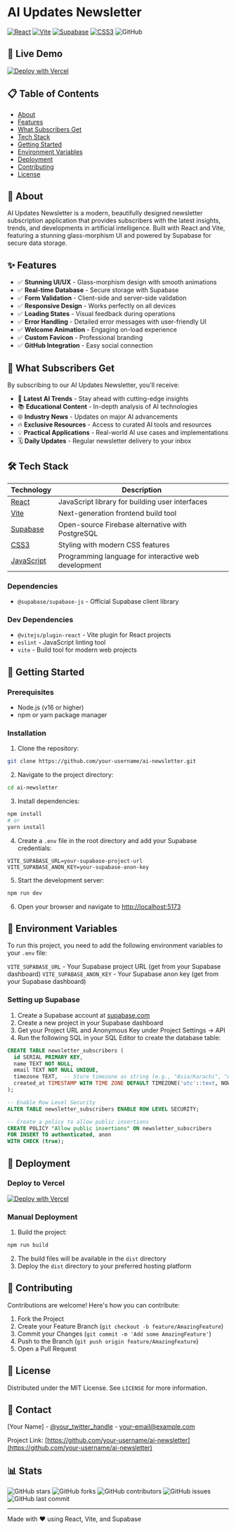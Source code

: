 # AI Updates Newsletter

[![React](https://img.shields.io/badge/React-20232A?style=for-the-badge&logo=react&logoColor=61DAFB)](https://react.dev/)
[![Vite](https://img.shields.io/badge/Vite-B73BFE?style=for-the-badge&logo=vite&logoColor=FFD62E)](https://vitejs.dev/)
[![Supabase](https://img.shields.io/badge/Supabase-3ECF8E?style=for-the-badge&logo=supabase&logoColor=white)](https://supabase.com/)
[![CSS3](https://img.shields.io/badge/CSS3-1572B6?style=for-the-badge&logo=css3&logoColor=white)](https://developer.mozilla.org/en-US/docs/Web/CSS)
![GitHub](https://img.shields.io/badge/GitHub-100000?style=for-the-badge&logo=github&logoColor=white)

## 🚀 Live Demo

[![Deploy with Vercel](https://vercel.com/button)](https://news-letter-umber-five.vercel.app/)

## 📋 Table of Contents
- [About](#about)
- [Features](#features)
- [What Subscribers Get](#what-subscribers-get)
- [Tech Stack](#tech-stack)
- [Getting Started](#getting-started)
- [Environment Variables](#environment-variables)
- [Deployment](#deployment)
- [Contributing](#contributing)
- [License](#license)

## 📖 About

AI Updates Newsletter is a modern, beautifully designed newsletter subscription application that provides subscribers with the latest insights, trends, and developments in artificial intelligence. Built with React and Vite, featuring a stunning glass-morphism UI and powered by Supabase for secure data storage.

## ✨ Features

- ✅ **Stunning UI/UX** - Glass-morphism design with smooth animations
- ✅ **Real-time Database** - Secure storage with Supabase
- ✅ **Form Validation** - Client-side and server-side validation
- ✅ **Responsive Design** - Works perfectly on all devices
- ✅ **Loading States** - Visual feedback during operations
- ✅ **Error Handling** - Detailed error messages with user-friendly UI
- ✅ **Welcome Animation** - Engaging on-load experience
- ✅ **Custom Favicon** - Professional branding
- ✅ **GitHub Integration** - Easy social connection

## 🎁 What Subscribers Get

By subscribing to our AI Updates Newsletter, you'll receive:

- 🤖 **Latest AI Trends** - Stay ahead with cutting-edge insights
- 📚 **Educational Content** - In-depth analysis of AI technologies
- 🌐 **Industry News** - Updates on major AI advancements
- 🔥 **Exclusive Resources** - Access to curated AI tools and resources
- 💡 **Practical Applications** - Real-world AI use cases and implementations
- 🗓️ **Daily Updates** - Regular newsletter delivery to your inbox

## 🛠️ Tech Stack

| Technology | Description |
|------------|-------------|
| [React](https://react.dev/) | JavaScript library for building user interfaces |
| [Vite](https://vitejs.dev/) | Next-generation frontend build tool |
| [Supabase](https://supabase.com/) | Open-source Firebase alternative with PostgreSQL |
| [CSS3](https://developer.mozilla.org/en-US/docs/Web/CSS) | Styling with modern CSS features |
| [JavaScript](https://developer.mozilla.org/en-US/docs/Web/JavaScript) | Programming language for interactive web development |

### Dependencies
- `@supabase/supabase-js` - Official Supabase client library

### Dev Dependencies
- `@vitejs/plugin-react` - Vite plugin for React projects
- `eslint` - JavaScript linting tool
- `vite` - Build tool for modern web projects

## 🚀 Getting Started

### Prerequisites

- Node.js (v16 or higher)
- npm or yarn package manager

### Installation

1. Clone the repository:
```bash
git clone https://github.com/your-username/ai-newsletter.git
```

2. Navigate to the project directory:
```bash
cd ai-newsletter
```

3. Install dependencies:
```bash
npm install
# or
yarn install
```

4. Create a `.env` file in the root directory and add your Supabase credentials:
```env
VITE_SUPABASE_URL=your-supabase-project-url
VITE_SUPABASE_ANON_KEY=your-supabase-anon-key
```

5. Start the development server:
```bash
npm run dev
```

6. Open your browser and navigate to [http://localhost:5173](http://localhost:5173)

## 🔐 Environment Variables

To run this project, you need to add the following environment variables to your `.env` file:

`VITE_SUPABASE_URL` - Your Supabase project URL (get from your Supabase dashboard)
`VITE_SUPABASE_ANON_KEY` - Your Supabase anon key (get from your Supabase dashboard)

### Setting up Supabase

1. Create a Supabase account at [supabase.com](https://supabase.com)
2. Create a new project in your Supabase dashboard
3. Get your Project URL and Anonymous Key under Project Settings → API
4. Run the following SQL in your SQL Editor to create the database table:

```sql
CREATE TABLE newsletter_subscribers (
  id SERIAL PRIMARY KEY,
  name TEXT NOT NULL,
  email TEXT NOT NULL UNIQUE,
  timezone TEXT,  -- Store timezone as string (e.g., "Asia/Karachi", "America/New_York")
  created_at TIMESTAMP WITH TIME ZONE DEFAULT TIMEZONE('utc'::text, NOW()) NOT NULL
);

-- Enable Row Level Security
ALTER TABLE newsletter_subscribers ENABLE ROW LEVEL SECURITY;

-- Create a policy to allow public insertions
CREATE POLICY "Allow public insertions" ON newsletter_subscribers
FOR INSERT TO authenticated, anon
WITH CHECK (true);
```

## 🚀 Deployment

### Deploy to Vercel

[![Deploy with Vercel](https://vercel.com/button)](https://vercel.com/new/clone?repository-url=https://github.com/your-username/your-repo-name)

### Manual Deployment

1. Build the project:
```bash
npm run build
```

2. The build files will be available in the `dist` directory
3. Deploy the `dist` directory to your preferred hosting platform

## 🤝 Contributing

Contributions are welcome! Here's how you can contribute:

1. Fork the Project
2. Create your Feature Branch (`git checkout -b feature/AmazingFeature`)
3. Commit your Changes (`git commit -m 'Add some AmazingFeature'`)
4. Push to the Branch (`git push origin feature/AmazingFeature`)
5. Open a Pull Request

## 📄 License

Distributed under the MIT License. See `LICENSE` for more information.

## 💬 Contact

[Your Name] - [@your_twitter_handle](https://twitter.com/your_twitter_handle) - your-email@example.com

Project Link: [https://github.com/your-username/ai-newsletter](https://github.com/your-username/ai-newsletter)

## 📊 Stats

![GitHub stars](https://img.shields.io/github/stars/your-username/ai-newsletter?style=social)
![GitHub forks](https://img.shields.io/github/forks/your-username/ai-newsletter?style=social)
![GitHub contributors](https://img.shields.io/github/contributors/your-username/ai-newsletter)
![GitHub issues](https://img.shields.io/github/issues/your-username/ai-newsletter)
![GitHub last commit](https://img.shields.io/github/last-commit/your-username/ai-newsletter)

---

Made with ❤️ using React, Vite, and Supabase